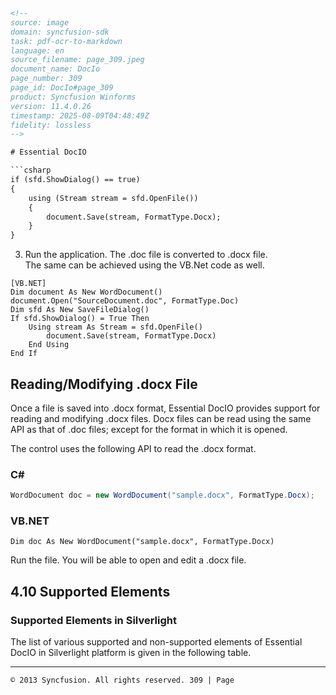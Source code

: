 ```html
<!-- 
source: image
domain: syncfusion-sdk
task: pdf-ocr-to-markdown
language: en
source_filename: page_309.jpeg
document_name: DocIo
page_number: 309
page_id: DocIo#page_309
product: Syncfusion Winforms
version: 11.4.0.26
timestamp: 2025-08-09T04:48:49Z
fidelity: lossless
-->

# Essential DocIO

```csharp
if (sfd.ShowDialog() == true)
{
    using (Stream stream = sfd.OpenFile())
    {
        document.Save(stream, FormatType.Docx);
    }
}
```

3. Run the application. The .doc file is converted to .docx file.  
The same can be achieved using the VB.Net code as well.

```vb.net
[VB.NET]
Dim document As New WordDocument()
document.Open("SourceDocument.doc", FormatType.Doc)
Dim sfd As New SaveFileDialog()
If sfd.ShowDialog() = True Then
    Using stream As Stream = sfd.OpenFile()
        document.Save(stream, FormatType.Docx)
    End Using
End If
```

## Reading/Modifying .docx File

Once a file is saved into .docx format, Essential DocIO provides support for reading and modifying .docx files. Docx files can be read using the same API as that of .doc files; except for the format in which it is opened.

The control uses the following API to read the .docx format.

### C#

```csharp
WordDocument doc = new WordDocument("sample.docx", FormatType.Docx);
```

### VB.NET

```vb.net
Dim doc As New WordDocument("sample.docx", FormatType.Docx)
```

Run the file. You will be able to open and edit a .docx file.

## 4.10 Supported Elements

### Supported Elements in Silverlight

The list of various supported and non-supported elements of Essential DocIO in Silverlight platform is given in the following table.

---

```html
© 2013 Syncfusion. All rights reserved. 309 | Page
```
<!-- tags: [DocIo, Syncfusion Winforms, Silverlight, Supported Elements, WordDocument, format conversion, .docx, .doc, API, file operations, document processing, reading, modifying, supported elements] keywords: [DocIO, Syncfusion, Winforms, Silverlight, supported elements, WordDocument, .docx, .doc, format conversion, document API, read, modify, file operations] -->
```